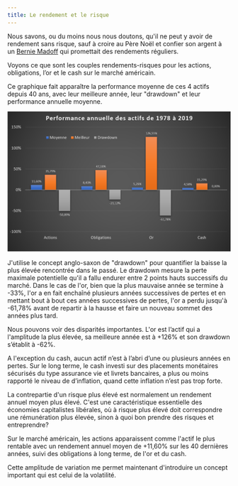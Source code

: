 ```yaml
---
title: Le rendement et le risque
---
```


Nous savons, ou du moins nous nous doutons, qu'il ne peut y avoir de rendement sans risque, sauf à croire au Père Noël et confier son argent à un [Bernie Madoff](https://en.wikipedia.org/wiki/Bernie_Madoff) qui promettait des rendements réguliers. 

Voyons ce que sont les couples rendements-risques pour les actions, obligations, l’or et le cash sur le marché américain.

Ce graphique fait apparaître la performance moyenne de ces 4 actifs depuis 40 ans, avec leur meilleure année, leur "drawdown" et leur performance annuelle moyenne.

![Performance annuelle des actifs](./images/perf-annuelle-actifs.png)

J'utilise le concept anglo-saxon de "drawdown" pour quantifier la baisse la plus élevée rencontrée dans le passé. Le drawdown mesure la perte maximale potentielle qu'il a fallu endurer entre 2 points hauts successifs du marché. Dans le cas de l'or, bien que la plus mauvaise année se termine à -33%, l'or a en fait enchaîné plusieurs années successives de pertes et en mettant bout à bout ces années successives de pertes, l'or a perdu jusqu'à -61,78% avant de repartir à la hausse et faire un nouveau sommet des années plus tard.

Nous pouvons voir des disparités importantes. L'or est l’actif qui a l'amplitude la plus élevée, sa meilleure année est à +126% et son drawdown s’établit à -62%.

A l'exception du cash, aucun actif n’est à l’abri d’une ou plusieurs années en pertes. Sur le long terme, le cash investi sur des placements monétaires sécurisés du type assurance vie et livrets bancaires, a plus ou moins rapporté le niveau de d’inflation, quand cette inflation n’est pas trop forte.

La contrepartie d'un risque plus élevé est normalement un rendement annuel moyen plus élevé. C'est une caractéristique essentielle des économies capitalistes libérales, où à risque plus élevé doit correspondre une rémunération plus élevée, sinon à quoi bon prendre des risques et entreprendre?

Sur le marché américain, les actions apparaissent comme l'actif le plus rentable avec un rendement annuel moyen de +11,60% sur les 40 dernières années, suivi des obligations à long terme, de l'or et du cash.

Cette amplitude de variation me permet maintenant d'introduire un concept important qui est celui de la volatilité.
